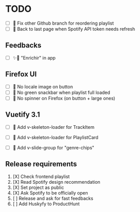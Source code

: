 # TODO

- [ ] 🚧 Fix other Github branch for reordering playlist
- [ ] 🚧 Back to last page when Spotify API token needs refresh

## Feedbacks

- [ ] ✨🎨 "Enrichir" in app

## Firefox UI

- [ ] 🎨 No locale image on button
- [ ] 🎨 No green snackbar when playlist full loaded
- [ ] 🎨 No spinner on Firefox (on button + large ones)

## Vuetify 3.1

- [ ] 🎨 Add v-skeleton-loader for TrackItem
- [ ] 🎨 Add v-skeleton-loader for PlaylistCard
- [ ] 🎨 Add v-slide-group for "genre-chips"


## Release requirements

1. [X] Check frontend playlist
2. [X] Read Spotify design recommendation
3. [X] Set project as public
4. [X] Ask Spotify to be officially open
5. [ ] Release and ask for fast feedbacks
6. [ ] Add Huskyfy to ProductHunt
